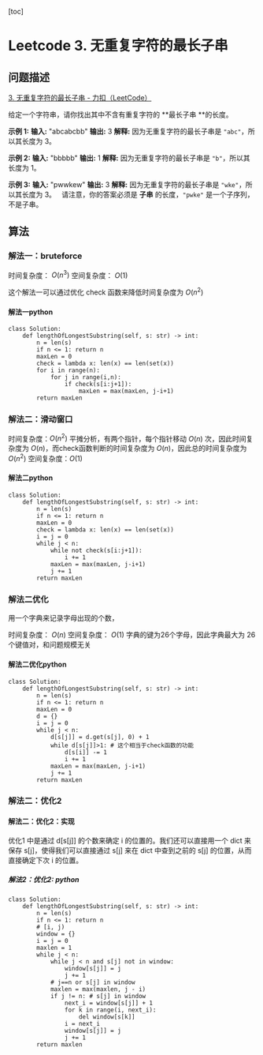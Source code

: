
[toc]

# Leetcode 3. 无重复字符的最长子串

## 问题描述

[3. 无重复字符的最长子串 - 力扣（LeetCode）](https://leetcode-cn.com/problems/longest-substring-without-repeating-characters/)

给定一个字符串，请你找出其中不含有重复字符的 **最长子串 **的长度。

**示例 1:**
**输入:** "abcabcbb"
**输出:** 3
**解释:** 因为无重复字符的最长子串是 `"abc"`，所以其长度为 3。

**示例 2:**
**输入:** "bbbbb"
**输出:** 1
**解释:** 因为无重复字符的最长子串是 `"b"`，所以其长度为 1。

**示例 3:**
**输入:** "pwwkew"
**输出:** 3
**解释:** 因为无重复字符的最长子串是 `"wke"`，所以其长度为 3。
     请注意，你的答案必须是 **子串** 的长度，`"pwke"` 是一个子序列，不是子串。
     
## 算法

### 解法一：bruteforce

时间复杂度： $O(n^3)$
空间复杂度： $O(1)$

这个解法一可以通过优化 check 函数来降低时间复杂度为 $O(n^2)$


#### 解法一python

```
class Solution:
    def lengthOfLongestSubstring(self, s: str) -> int:
        n = len(s)
        if n <= 1: return n
        maxLen = 0
        check = lambda x: len(x) == len(set(x))
        for i in range(n):
            for j in range(i,n):
                if check(s[i:j+1]):
                    maxLen = max(maxLen, j-i+1)
        return maxLen
```


### 解法二：滑动窗口

时间复杂度：$O(n^2)$ 平摊分析，有两个指针，每个指针移动 $O(n)$ 次，因此时间复杂度为 $O(n)$，而check函数判断的时间复杂度为 $O(n)$，因此总的时间复杂度为 $O(n^2)$
空间复杂度：$O(1)$

#### 解法二python

```
class Solution:
    def lengthOfLongestSubstring(self, s: str) -> int:
        n = len(s)
        if n <= 1: return n
        maxLen = 0
        check = lambda x: len(x) == len(set(x))
        i = j = 0
        while j < n:
            while not check(s[i:j+1]):
                i += 1
            maxLen = max(maxLen, j-i+1)
            j += 1
        return maxLen
```

### 解法二优化

用一个字典来记录字母出现的个数，

时间复杂度： $O(n)$ 
空间复杂度： $O(1)$ 字典的键为26个字母，因此字典最大为 26 个键值对，和问题规模无关

#### 解法二优化python

```
class Solution:
    def lengthOfLongestSubstring(self, s: str) -> int:
        n = len(s)
        if n <= 1: return n
        maxLen = 0
        d = {}
        i = j = 0
        while j < n:
            d[s[j]] = d.get(s[j], 0) + 1
            while d[s[j]]>1: # 这个相当于check函数的功能
                d[s[i]] -= 1
                i += 1
            maxLen = max(maxLen, j-i+1)
            j += 1
        return maxLen
```

### 解法二：优化2

#### 解法二：优化2：实现

优化1 中是通过 d[s[j]] 的个数来确定 i 的位置的。我们还可以直接用一个 dict 来保存 s[j]，使得我们可以直接通过 s[j] 来在 dict 中查到之前的 s[j] 的位置，从而直接确定下次 i 的位置。

##### 解法2：优化2: python

```
class Solution:
    def lengthOfLongestSubstring(self, s: str) -> int:
        n = len(s)
        if n <= 1: return n
        # [i, j)
        window = {}
        i = j = 0
        maxlen = 1
        while j < n:
            while j < n and s[j] not in window:
                window[s[j]] = j
                j += 1
            # j==n or s[j] in window
            maxlen = max(maxlen, j - i)
            if j != n: # s[j] in window
                next_i = window[s[j]] + 1
                for k in range(i, next_i):
                    del window[s[k]]
                i = next_i
                window[s[j]] = j
                j += 1
        return maxlen
```                 